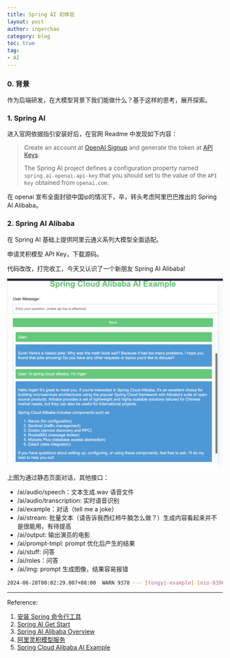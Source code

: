 ```yaml
---
title: Spring AI 初体验
layout: post
author: ingerchao
category: blog
toc: true
tag: 
- AI
---
```


### 0. 背景

作为后端研发，在大模型背景下我们能做什么？基于这样的思考，展开探索。

### 1. Spring AI

进入官网依据指引安装好后，在官网 Readme 中发现如下内容：

> Create an account at [OpenAI Signup](https://platform.openai.com/signup) and generate the token at [API Keys](https://platform.openai.com/account/api-keys).
>
> The Spring AI project defines a configuration property named `spring.ai.openai.api-key` that you should set to the value of the `API Key` obtained from `openai.com`.

在 openai 宣布全面封锁中国ip的情况下，卒，转头考虑阿里巴巴推出的 Spring AI Alibaba。

### 2. Spring AI Alibaba

在 Spring AI 基础上提供阿里云通义系列大模型全面适配。

申请灵积模型 API Key，下载源码。

代码改改，打完收工，今天又认识了一个新朋友 Spring AI Alibaba!

![image-20240627202914281](./../assets/images/program/backend/spring-ai-alibaba.png)

上图为通过静态页面对话，其他接口：

- /ai/audio/speech：文本生成.wav 语音文件
- /ai/audio/transcription: 实时语音识别
- /ai/example：对话（tell me a joke）
- /ai/stream: 批量文本（请告诉我西红柿牛腩怎么做？）生成内容看起来并不是很能用，有待提高
- /ai/output: 输出演员的电影
- /ai/prompt-tmpl: prompt 优化后产生的结果
- /ai/stuff: 问答
- /ai/roles：问答
- /ai/img: prompt 生成图像，结果容易报错

```bash
2024-06-28T00:02:29.007+08:00  WARN 9378 --- [tongyi-example] [nio-8396-exec-5] .w.s.m.s.DefaultHandlerExceptionResolver : Resolved [org.springframework.web.context.request.async.AsyncRequestNotUsableException: ServletOutputStream failed to write: java.io.IOException: Broken pipe]
```



---
Reference:

1. [安装 Spring 命令行工具](https://docs.spring.io/spring-cli/reference/installation.html)
2. [Spring AI Get Start](https://spring.io/projects/spring-ai#overview)
3. [Spring AI Alibaba Overview](https://sca.aliyun.com/docs/2023/user-guide/ai/overview/?spm=5176.29160081.0.0.74801a15dakekm)
4. [阿里灵积模型服务](https://help.aliyun.com/zh/dashscope/developer-reference/activate-dashscope-and-create-an-api-key)
5. [Spring Cloud Alibaba AI Example](https://github.com/alibaba/spring-cloud-alibaba/tree/2023.x/spring-cloud-alibaba-examples/ai-example/spring-cloud-ai-example)
